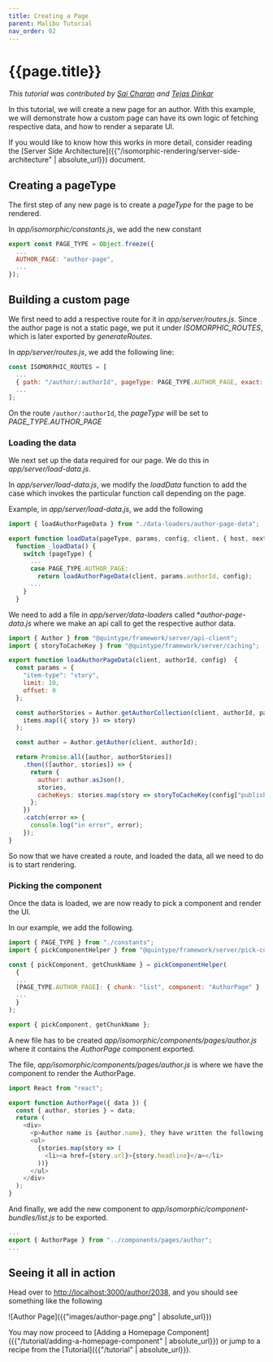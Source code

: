 ```yaml
---
title: Creating a Page
parent: Malibu Tutorial
nav_order: 02
---
```


# {{page.title}}

*This tutorial was contributed by [Sai Charan](https://twitter.com/saiicharan) and [Tejas Dinkar](https://twitter.com/tdinkar)*

In this tutorial, we will create a new page for an author. With this example, we will demonstrate how a custom page can have its own logic of fetching respective data, and how to render a separate UI.

If you would like to know how this works in more detail, consider reading the [Server Side Architecture]({{"/isomorphic-rendering/server-side-architecture" | absolute_url}}) document.

## Creating a pageType

The first step of any new page is to create a *pageType* for the page to be rendered.

In *app/isomorphic/constants.js*, we add the new constant

```javascript
export const PAGE_TYPE = Object.freeze({
  ...
  AUTHOR_PAGE: "author-page",
  ...
});
```

## Building a custom page

We first need to add a respective route for it in *app/server/routes.js*. Since the author page is not a static page, we put it under *ISOMORPHIC_ROUTES*, which is later exported by *generateRoutes*.

In *app/server/routes.js*, we add the following line:

```javascript
const ISOMORPHIC_ROUTES = [
  ...
  { path: "/author/:authorId", pageType: PAGE_TYPE.AUTHOR_PAGE, exact: true },
  ...
];
```

On the route `/author/:authorId`, the *pageType* will be set to *PAGE_TYPE.AUTHOR_PAGE*

### Loading the data

We next set up the data required for our page. We do this in *app/server/load-data.js*.

In *app/server/load-data.js*, we modify the *loadData* function to add the case which invokes the particular function call depending on the page.

Example, in *app/server/load-data.js*, we add the following

```javascript
import { loadAuthorPageData } from "./data-loaders/author-page-data";

export function loadData(pageType, params, config, client, { host, next, domainSlug, cookies }) {
  function _loadData() {
    switch (pageType) {
      ...
      case PAGE_TYPE.AUTHOR_PAGE:
        return loadAuthorPageData(client, params.authorId, config);
      ...
    }
  }
```

We need to add a file in *app/server/data-loaders* called **author-page-data.js* where we make an api call to get the respective author data.

```javascript
import { Author } from "@quintype/framework/server/api-client";
import { storyToCacheKey } from "@quintype/framework/server/caching";

export function loadAuthorPageData(client, authorId, config)  {
  const params = {
    "item-type": "story",
    limit: 10,
    offset: 0
  };

  const authorStories = Author.getAuthorCollection(client, authorId, params).then(({ items }) =>
    items.map(({ story }) => story)
  );

  const author = Author.getAuthor(client, authorId);

  return Promise.all([author, authorStories])
    .then(([author, stories]) => {
      return {
        author: author.asJson(),
        stories,
        cacheKeys: stories.map(story => storyToCacheKey(config["publisher-id"], story))
      };
    })
    .catch(error => {
      console.log("in error", error);
    });
}
```

So now that we have created a route, and loaded the data, all we need to do is to start rendering.

### Picking the component

Once the data is loaded, we are now ready to pick a component and render the UI.

In our example, we add the following.

```javascript
import { PAGE_TYPE } from "./constants";
import { pickComponentHelper } from "@quintype/framework/server/pick-component-helper";

const { pickComponent, getChunkName } = pickComponentHelper(
  {
  ...
  [PAGE_TYPE.AUTHOR_PAGE]: { chunk: "list", component: "AuthorPage" }
  ...
  }
);

export { pickComponent, getChunkName };
```

A new file has to be created *app/isomorphic/components/pages/author.js* where it contains the *AuthorPage* component exported.

The file, *app/isomorphic/components/pages/author.js* is where we have the component to render the AuthorPage.

```javascript
import React from "react";

export function AuthorPage({ data }) {
  const { author, stories } = data;
  return (
    <div>
      <p>Author name is {author.name}, they have written the following stories:</p>
      <ul>
        {stories.map(story => (
          <li><a href={story.url}>{story.headline}</a></li>
        ))}
      </ul>
    </div>
  );
}

```

And finally, we add the new component to *app/isomorphic/component-bundles/list.js* to be exported.

```javascript
...
export { AuthorPage } from "../components/pages/author";
...
```

## Seeing it all in action

Head over to [http://localhost:3000/author/2038](http://localhost:3000/author/2038), and you should see something like the following

![Author Page]({{"images/author-page.png" | absolute_url}})

You may now proceed to [Adding a Homepage Component]({{"/tutorial/adding-a-homepage-component" | absolute_url}}) or jump to a recipe from the [Tutorial]({{"/tutorial" | absolute_url}}).
